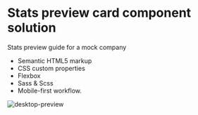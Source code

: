 # Stats preview card component solution

Stats preview guide for a mock company

- Semantic HTML5 markup
- CSS custom properties
- Flexbox
- Sass & Scss
- Mobile-first workflow.

![desktop-preview](https://user-images.githubusercontent.com/84929479/148625975-1ddaa0bc-ea26-4d55-93fe-a4f0c490f5da.jpg)
